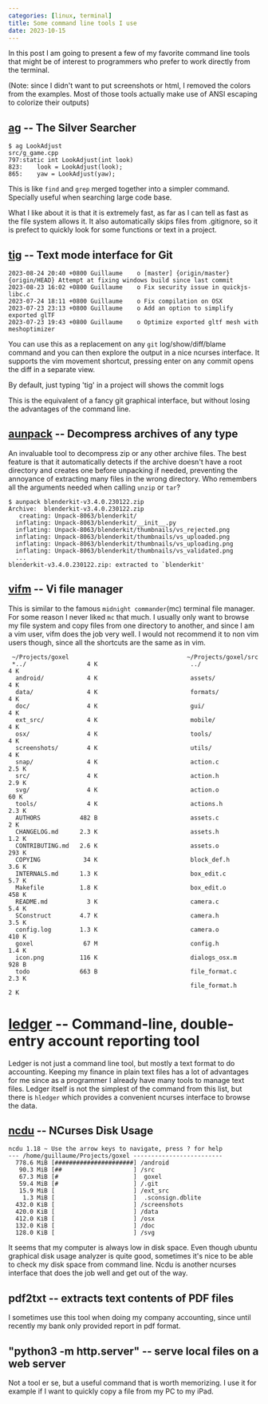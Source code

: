 ```yaml
---
categories: [linux, terminal]
title: Some command line tools I use
date: 2023-10-15
---
```


In this post I am going to present a few of my favorite command line tools
that might be of interest to programmers who prefer to work directly from the
terminal.

(Note: since I didn't want to put screenshots or html, I removed the
colors from the examples.  Most of those tools actually make use of
ANSI escaping to colorize their outputs)


## [ag] -- The Silver Searcher

```plaintext
$ ag LookAdjust
src/g_game.cpp
797:static int LookAdjust(int look)
823:    look = LookAdjust(look);
865:    yaw = LookAdjust(yaw);
```

This is like `find` and `grep` merged together into a simpler command.
Specially useful when searching large code base.

What I like about it is that it is extremely fast, as far as I can tell as
fast as the file system allows it.  It also automatically skips files from
.gitignore, so it is prefect to quickly look for some functions or text in a
project.


## [tig] -- Text mode interface for Git

```plaintext
2023-08-24 20:40 +0800 Guillaume    o [master] {origin/master} {origin/HEAD} Attempt at fixing windows build since last commit
2023-08-23 16:02 +0800 Guillaume    o Fix security issue in quickjs-libc.c
2023-07-24 18:11 +0800 Guillaume    o Fix compilation on OSX
2023-07-23 23:13 +0800 Guillaume    o Add an option to simplify exported glTF
2023-07-23 19:43 +0800 Guillaume    o Optimize exported gltf mesh with meshoptimizer
```

You can use this as a replacement on any `git` log/show/diff/blame command and
you can then explore the output in a nice ncurses interface.  It supports the
vim movement shortcut, pressing enter on any commit opens the diff in a
separate view.

By default, just typing 'tig' in a project will shows the commit logs

This is the equivalent of a fancy git graphical interface, but without
losing the advantages of the command line.


## [aunpack] -- Decompress archives of any type

An invaluable tool to decompress zip or any other archive files.
The best feature is that it automatically detects if the archive doesn't have
a root directory and creates one before unpacking if needed, preventing
the annoyance of extracting many files in the wrong directory.
Who remembers all the arguments needed when calling `unzip` or `tar`?

```plain
$ aunpack blenderkit-v3.4.0.230122.zip
Archive:  blenderkit-v3.4.0.230122.zip
   creating: Unpack-8063/blenderkit/
  inflating: Unpack-8063/blenderkit/__init__.py
  inflating: Unpack-8063/blenderkit/thumbnails/vs_rejected.png
  inflating: Unpack-8063/blenderkit/thumbnails/vs_uploaded.png
  inflating: Unpack-8063/blenderkit/thumbnails/vs_uploading.png
  inflating: Unpack-8063/blenderkit/thumbnails/vs_validated.png
  ...
blenderkit-v3.4.0.230122.zip: extracted to `blenderkit'
```


## [vifm] -- Vi file manager

This is similar to the famous `midnight commander`(mc) terminal file manager.
For some reason I never liked `mc` that much.  I usually only want to
browse my file system and copy files from one directory to another, and
since I am a vim user, vifm does the job very well.  I would not recommend
it to non vim users though, since all the shortcuts are the same as in vim.

```plaintext
 ~/Projects/goxel                                 ~/Projects/goxel/src
 *../                 4 K                          ../                 4 K
  android/            4 K                          assets/             4 K
  data/               4 K                          formats/            4 K
  doc/                4 K                          gui/                4 K
  ext_src/            4 K                          mobile/             4 K
  osx/                4 K                          tools/              4 K
  screenshots/        4 K                          utils/              4 K
  snap/               4 K                          action.c          2.5 K
  src/                4 K                          action.h          2.9 K
  svg/                4 K                          action.o           60 K
  tools/              4 K                          actions.h         2.3 K
  AUTHORS           482 B                          assets.c            2 K
  CHANGELOG.md      2.3 K                          assets.h          1.2 K
  CONTRIBUTING.md   2.6 K                          assets.o          293 K
  COPYING            34 K                          block_def.h       3.6 K
  INTERNALS.md      1.3 K                          box_edit.c        5.7 K
  Makefile          1.8 K                          box_edit.o        458 K
  README.md           3 K                          camera.c          5.4 K
  SConstruct        4.7 K                          camera.h          3.5 K
  config.log        1.3 K                          camera.o          410 K
  goxel              67 M                          config.h          1.4 K
  icon.png          116 K                          dialogs_osx.m     928 B
  todo              663 B                          file_format.c     2.3 K
                                                   file_format.h       2 K
```


# [ledger] -- Command-line, double-entry account reporting tool

Ledger is not just a command line tool, but mostly a text format to do
accounting.  Keeping my finance in plain text files has a lot of advantages
for me since as a programmer I already have many tools to manage text files.
Ledger itself is not the simplest of the command from this list, but there is
`hledger` which provides a convenient ncurses interface to browse the data.


## [ncdu] -- NCurses Disk Usage

```plaintext
ncdu 1.18 ~ Use the arrow keys to navigate, press ? for help
--- /home/guillaume/Projects/goxel -------------------------
  778.6 MiB [######################] /android
   90.3 MiB [##                    ] /src
   67.3 MiB [#                     ]  goxel
   59.4 MiB [#                     ] /.git
   15.9 MiB [                      ] /ext_src
    1.3 MiB [                      ]  .sconsign.dblite
  432.0 KiB [                      ] /screenshots
  420.0 KiB [                      ] /data
  412.0 KiB [                      ] /osx
  132.0 KiB [                      ] /doc
  128.0 KiB [                      ] /svg
```

It seems that my computer is always low in disk space.  Even though
ubuntu graphical disk usage analyzer is quite good, sometimes it's nice
to be able to check my disk space from command line.  Ncdu is another
ncurses interface that does the job well and get out of the way.


## pdf2txt -- extracts text contents of PDF files

I sometimes use this tool when doing my company accounting, since until
recently my bank only provided report in pdf format.


## "python3 -m http.server" -- serve local files on a web server

Not a tool er se, but a useful command that is worth memorizing.  I use it for
example if I want to quickly copy a file from my PC to my iPad.


[ag]: https://geoff.greer.fm/ag/
[tig]: http://jonas.github.io/tig/
[aunpack]: https://linux.die.net/man/1/atool
[vifm]: https://vifm.info/
[ledger]: https://plaintextaccounting.org/
[ncdu]: https://dev.yorhel.nl/ncdu
